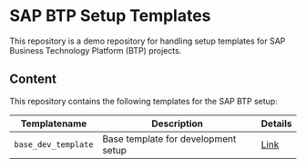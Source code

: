 # SAP BTP Setup Templates

This repository is a demo repository for handling setup templates for SAP Business Technology Platform (BTP) projects.

## Content

This repository contains the following templates for the SAP BTP setup:

| Templatename | Description | Details
| --- | --- | ---
| `base_dev_template`         | Base template for development setup | [Link](./base_dev_template/README.md)
